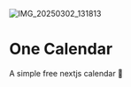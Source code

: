 ![IMG_20250302_131813](https://github.com/user-attachments/assets/1b37257f-d7c1-4b65-8622-07574c5c7e55)


# One Calendar

A simple free nextjs calendar 📅
